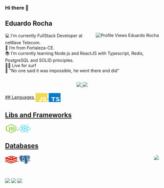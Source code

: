 ### Hi there 👋
## Eduardo Rocha
<img align="right" alt="Profile Views Eduardo Rocha" src="https://komarev.com/ghpvc/?username=rochaeduardo997&color=e05d44" />

:computer: I'm currently FullStack Developer at neWave Telecom.<br/>
:house_with_garden: I’m from Fortaleza-CE.<br/>
:books: I’m currently learning Node.js and ReactJS with Typescript, Redis, PostgreSQL and SOLID principles.<br/>
:surfing_man: Live for surf<br/>
:monocle_face: "No one said it was impossible, he went there and did"

  ##
  
<div align="center">
  <a href="https://github.com/rochaeduardo997">
  <img height="180em" src="https://github-readme-stats.vercel.app/api?username=rochaeduardo997&show_icons=true&theme=monokai&include_all_commits=true&count_private=true"/>
  <img height="180em" src="https://github-readme-stats.vercel.app/api/top-langs/?username=rochaeduardo997&layout=compact&langs_count=7&theme=monokai"/>
</div>
<div style="display: inline_block">
  <br>
  ## Languages
  <img align="center" height="30" width="40" src="https://github.com/devicons/devicon/blob/master/icons/javascript/javascript-plain.svg">
  <img align="center" height="30" width="40" src="https://github.com/devicons/devicon/blob/master/icons/typescript/typescript-plain.svg">
  
  ## Libs and Frameworks
  <img align="center" height="30" width="40" src="https://github.com/devicons/devicon/blob/master/icons/nodejs/nodejs-plain.svg">
  <img align="center" height="30" width="40" src="https://github.com/devicons/devicon/blob/master/icons/react/react-original.svg">
  
   ## Databases
  <img align="center" height="30" width="40" src="https://github.com/devicons/devicon/blob/master/icons/redis/redis-plain.svg">
  <img align="center" height="30" width="40" src="https://github.com/devicons/devicon/blob/master/icons/postgresql/postgresql-plain.svg">
  <img align="right"  height="130" style="border-radius:50px;" src="https://media4.giphy.com/media/5Sph4aGQ9Zf0s/giphy.gif">
</div>
  
  ##
 <br/>
<div> 
  <a href="https://www.instagram.com/rochaeduardo997/" target="_blank"><img src="https://img.shields.io/badge/-Instagram-%23E4405F?style=for-the-badge&logo=instagram&logoColor=white" target="_blank"></a>
  <a href="https://www.linkedin.com/in/carlos-eduardo-rocha-lima-70ba3a214/" target="_blank"><img src="https://img.shields.io/badge/-LinkedIn-%230077B5?style=for-the-badge&logo=linkedin&logoColor=white" target="_blank"></a>
  <a href="https://gitlab.com/rochaeduardo997/" target="_blank"><img src="https://img.shields.io/badge/GitLab-330F63?style=for-the-badge&logo=gitlab&logoColor=white" target="_blank"></a>
</div>
